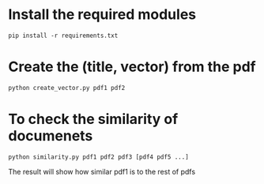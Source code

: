 
# Install the required modules

`pip install -r requirements.txt`

# Create the (title, vector) from the pdf

`python create_vector.py pdf1 pdf2`

# To check the similarity of documenets

`python similarity.py pdf1 pdf2 pdf3 [pdf4 pdf5 ...]`

The result will show how similar pdf1 is to the rest of pdfs


